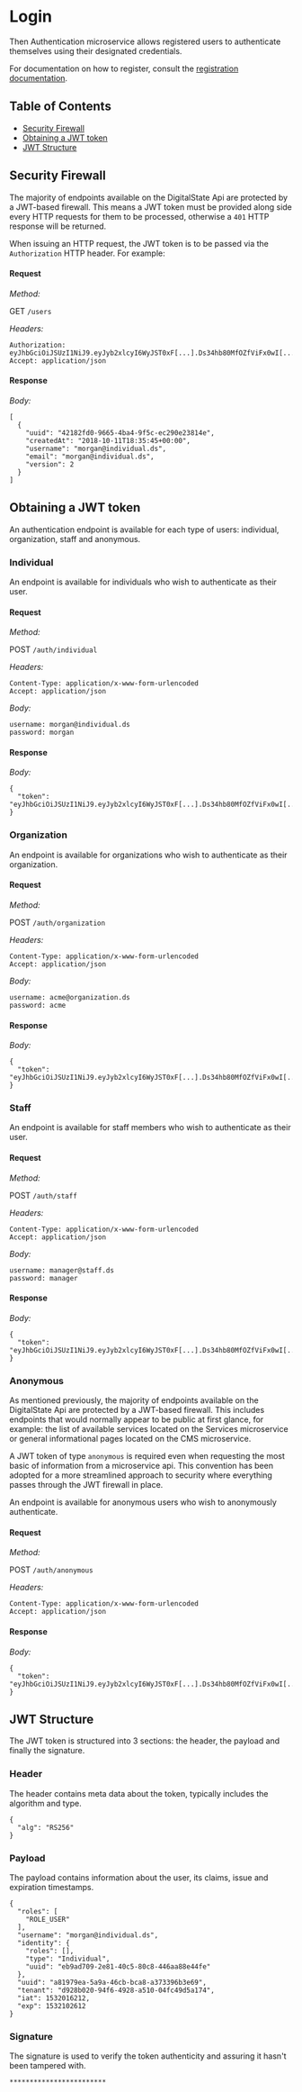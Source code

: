 # Login

Then Authentication microservice allows registered users to authenticate themselves using their designated credentials.

For documentation on how to register, consult the [registration documentation](registration.md).

## Table of Contents

- [Security Firewall](#security-firewall)
- [Obtaining a JWT token](#obtaining-a-jwt-token)
- [JWT Structure](#jwt-structure)

## Security Firewall

The majority of endpoints available on the DigitalState Api are protected by a JWT-based firewall. This means a JWT token must be provided along side every HTTP requests for them to be processed, otherwise a `401` HTTP response will be returned.

When issuing an HTTP request, the JWT token is to be passed via the `Authorization` HTTP header. For example:

#### Request

_Method:_

GET `/users`

_Headers:_

```
Authorization: eyJhbGciOiJSUzI1NiJ9.eyJyb2xlcyI6WyJST0xF[...].Ds34hb80MfOZfViFx0wI[...]
Accept: application/json
```

#### Response

_Body:_

```
[
  {
    "uuid": "42182fd0-9665-4ba4-9f5c-ec290e23814e",
    "createdAt": "2018-10-11T18:35:45+00:00",
    "username": "morgan@individual.ds",
    "email": "morgan@individual.ds",
    "version": 2
  }
]
```

## Obtaining a JWT token

An authentication endpoint is available for each type of users: individual, organization, staff and anonymous.

### Individual

An endpoint is available for individuals who wish to authenticate as their user.

#### Request

_Method:_

POST `/auth/individual`

_Headers:_

```
Content-Type: application/x-www-form-urlencoded
Accept: application/json
```

_Body:_

```
username: morgan@individual.ds
password: morgan
```

#### Response

_Body:_

```
{
  "token": "eyJhbGciOiJSUzI1NiJ9.eyJyb2xlcyI6WyJST0xF[...].Ds34hb80MfOZfViFx0wI[...]"
}
```

### Organization

An endpoint is available for organizations who wish to authenticate as their organization.

#### Request

_Method:_

POST `/auth/organization`

_Headers:_

```
Content-Type: application/x-www-form-urlencoded
Accept: application/json
```

_Body:_

```
username: acme@organization.ds
password: acme
```

#### Response

_Body:_

```
{
  "token": "eyJhbGciOiJSUzI1NiJ9.eyJyb2xlcyI6WyJST0xF[...].Ds34hb80MfOZfViFx0wI[...]"
}
```

### Staff

An endpoint is available for staff members who wish to authenticate as their user.

#### Request

_Method:_

POST `/auth/staff`

_Headers:_

```
Content-Type: application/x-www-form-urlencoded
Accept: application/json
```

_Body:_

```
username: manager@staff.ds
password: manager
```

#### Response

_Body:_

```
{
  "token": "eyJhbGciOiJSUzI1NiJ9.eyJyb2xlcyI6WyJST0xF[...].Ds34hb80MfOZfViFx0wI[...]"
}
```

### Anonymous

As mentioned previously, the majority of endpoints available on the DigitalState Api are protected by a JWT-based firewall. This includes endpoints that would normally appear to be public at first glance, for example: the list of available services located on the Services microservice or general informational pages located on the CMS microservice.

A JWT token of type `anonymous` is required even when requesting the most basic of information from a microservice api. This convention has been adopted for a more streamlined approach to security where everything passes through the JWT firewall in place.

An endpoint is available for anonymous users who wish to anonymously authenticate.

#### Request

_Method:_

POST `/auth/anonymous`

_Headers:_

```
Content-Type: application/x-www-form-urlencoded
Accept: application/json
```

#### Response

_Body:_

```
{
  "token": "eyJhbGciOiJSUzI1NiJ9.eyJyb2xlcyI6WyJST0xF[...].Ds34hb80MfOZfViFx0wI[...]"
}
```

## JWT Structure

The JWT token is structured into 3 sections: the header, the payload and finally the signature.

### Header

The header contains meta data about the token, typically includes the algorithm and type.

```
{
  "alg": "RS256"
}
```

### Payload

The payload contains information about the user, its claims, issue and expiration timestamps.

```
{
  "roles": [
    "ROLE_USER"
  ],
  "username": "morgan@individual.ds",
  "identity": {
    "roles": [],
    "type": "Individual",
    "uuid": "eb9ad709-2e81-40c5-80c8-446aa88e44fe"
  },
  "uuid": "a81979ea-5a9a-46cb-bca8-a373396b3e69",
  "tenant": "d928b020-94f6-4928-a510-04fc49d5a174",
  "iat": 1532016212,
  "exp": 1532102612
}
```

### Signature

The signature is used to verify the token authenticity and assuring it hasn't been tampered with.

```
************************
```
